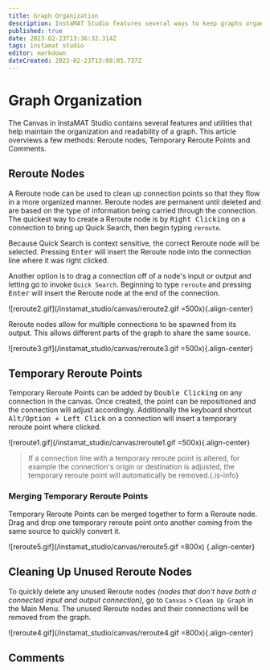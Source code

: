 ```yaml
---
title: Graph Organization
description: InstaMAT Studio features several ways to keep graphs organized and readable.
published: true
date: 2023-02-23T13:36:32.314Z
tags: instamat studio
editor: markdown
dateCreated: 2023-02-23T13:08:05.737Z
---
```


# Graph Organization

The Canvas in InstaMAT Studio contains several features and utilities that help maintain the organization and readability of a graph. This article overviews a few  methods: Reroute nodes, Temporary Reroute Points and Comments.


## Reroute Nodes
A Reroute node can be used to clean up connection points so that they flow in a more organized manner. Reroute nodes are permanent until deleted and are based on the type of information being carried through the connection. The quickest way to create a Reroute node is by <kbd>Right Clicking</kbd> on a connection to bring up Quick Search, then begin typing `reroute`.

Because Quick Search is context sensitive, the correct Reroute node will be selected. Pressing <kbd>Enter</kbd> will insert the Reroute node into the connection line where it was right clicked.

Another option is to drag a connection off of a node's input or output and letting go to invoke `Quick Search`. Beginning to type `reroute` and pressing <kbd>Enter</kbd> will insert the Reroute node at the end of the connection.

![reroute2.gif](/instamat_studio/canvas/reroute2.gif =500x){.align-center}

Reroute nodes allow for multiple connections to be spawned from its output. This allows different parts of the graph to share the same source.


![reroute3.gif](/instamat_studio/canvas/reroute3.gif =500x){.align-center}

## Temporary Reroute Points
Temporary Reroute Points can be added by <kbd>Double Clicking</kbd> on any connection in the canvas. Once created, the point can be repositioned and the connection will adjust accordingly. Additionally the keyboard shortcut <kbd>Alt/Option + Left Click</kbd> on a connection will insert a temporary reroute point where clicked.

![reroute1.gif](/instamat_studio/canvas/reroute1.gif =500x){.align-center}

> If a connection line with a temporary reroute point is altered, for example the connection's origin or destination is adjusted, the temporary reroute point will automatically be removed.{.is-info}


### Merging Temporary Reroute Points

Temporary Reroute Points can be merged together to form a Reroute node. Drag and drop one temporary reroute point onto another coming from the same source to quickly convert it.

![reroute5.gif](/instamat_studio/canvas/reroute5.gif =800x) {.align-center}

## Cleaning Up Unused Reroute Nodes

To quickly delete any unused Reroute nodes *(nodes that don't have both a connected input and output connection)*, go to `Canvas` > `Clean Up Graph` in the Main Menu. The unused Reroute nodes and their connections will be removed from the graph.

![reroute4.gif](/instamat_studio/canvas/reroute4.gif =800x){.align-center}

## Comments